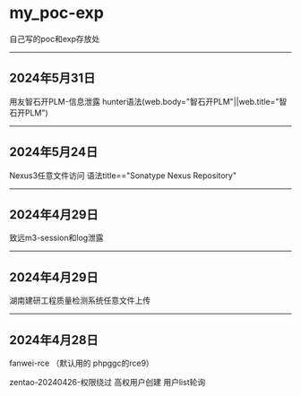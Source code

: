 # my_poc-exp
自己写的poc和exp存放处

-----
## 2024年5月31日

用友智石开PLM-信息泄露 hunter语法(web.body="智石开PLM"||web.title="智石开PLM")

-----
## 2024年5月24日

Nexus3任意文件访问 语法title=="Sonatype Nexus Repository"

-----
## 2024年4月29日

致远m3-session和log泄露

-----
## 2024年4月29日

湖南建研工程质量检测系统任意文件上传

-----
## 2024年4月28日

fanwei-rce （默认用的 phpggc的rce9）

zentao-20240426-权限绕过 高权用户创建 用户list轮询
